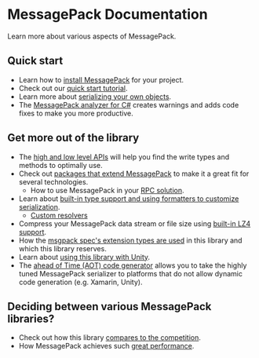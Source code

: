 # MessagePack Documentation

Learn more about various aspects of MessagePack.

## Quick start

* Learn how to [install MessagePack](installation.md) for your project.
* Check out our [quick start tutorial](quickstart.md).
* Learn more about [serializing your own objects](serialization.md).
* The [MessagePack analyzer for C#](analyzer.md) creates warnings and adds code fixes to make you more productive.

## Get more out of the library

* The [high and low level APIs](api.md) will help you find the write types and methods to optimally use.
* Check out [packages that extend MessagePack](extension_packages.md) to make it a great fit for several technologies.
  * How to use MessagePack in your [RPC solution](rpc.md).
* Learn about [built-in type support and using formatters to customize serialization](formatters.md).
  * [Custom resolvers](resolvers.md)
* Compress your MessagePack data stream or file size using [built-in LZ4 support](lz4.md).
* How the [msgpack spec's extension types are used](msgpack_extensiontypes.md) in this library and which this library reserves.
* Learn about [using this library with Unity](unity.md).
* The [ahead of Time (AOT) code generator](aot.md) allows you to take the highly tuned MessagePack serializer to platforms that do not allow dynamic code generation (e.g. Xamarin, Unity).

## Deciding between various MessagePack libraries?

* Check out how this library [compares to the competition](comparison.md).
* How MessagePack achieves such [great performance](performance.md).
